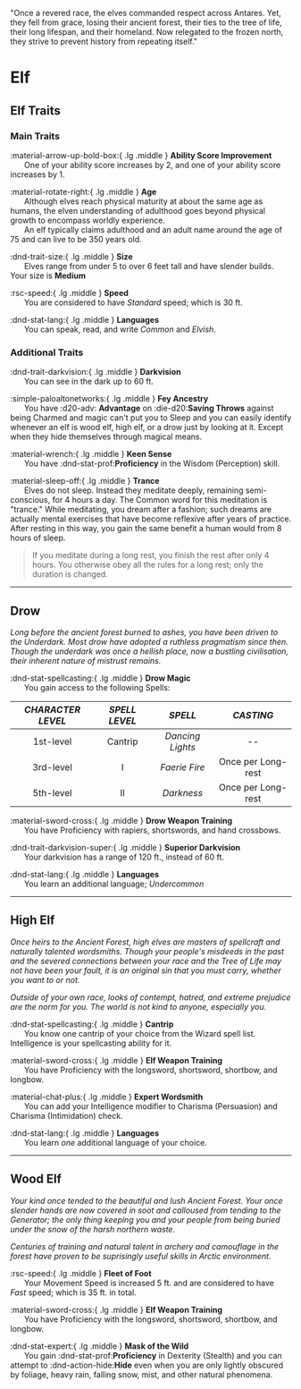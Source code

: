 <p style="text-align: center;">

"Once a revered race, the elves commanded respect across Antares. Yet, they fell from grace, losing their ancient forest, their ties to the tree of life, their long lifespan, and their homeland. Now relegated to the frozen north, they strive to prevent history from repeating itself."

</p>

# Elf

## Elf Traits

### Main Traits

:material-arrow-up-bold-box:{ .lg .middle } **Ability Score Improvement**  
&ensp;&ensp;&ensp; One of your ability score increases by 2, and one of your ability score increases by 1.

:material-rotate-right:{ .lg .middle } **Age**  
&ensp;&ensp;&ensp; Although elves reach physical maturity at about the same age as humans, the elven understanding of adulthood goes beyond physical growth to encompass worldly experience.  
&ensp;&ensp;&ensp; An elf typically claims adulthood and an adult name around the age of 75 and can live to be 350 years old.

:dnd-trait-size:{ .lg .middle }  **Size**  
&ensp;&ensp;&ensp; Elves range from under 5 to over 6 feet tall and have slender builds. Your size is **Medium**

:rsc-speed:{ .lg .middle } **Speed**  
&ensp;&ensp;&ensp; You are considered to have *Standard* speed; which is 30 ft.

:dnd-stat-lang:{ .lg .middle } **Languages**  
&ensp;&ensp;&ensp; You can speak, read, and write *Common* and *Elvish*.

### Additional Traits

:dnd-trait-darkvision:{ .lg .middle } **Darkvision**  
&ensp;&ensp;&ensp; You can see in the dark up to 60 ft.

:simple-paloaltonetworks:{ .lg .middle } **Fey Ancestry**  
&ensp;&ensp;&ensp; You have :d20-adv: **Advantage** on :die-d20:**Saving Throws** against being Charmed and magic can't put you to Sleep and you can easily identify whenever an elf is wood elf, high elf, or a drow just by looking at it. Except when they hide themselves through magical means.

:material-wrench:{ .lg .middle } **Keen Sense**  
&ensp;&ensp;&ensp; You have :dnd-stat-prof:**Proficiency** in the Wisdom (Perception) skill.

:material-sleep-off:{ .lg .middle } **Trance**  
&ensp;&ensp;&ensp; Elves do not sleep. Instead they meditate deeply, remaining semi-conscious, for 4 hours a day. The Common word for this meditation is "trance." While meditating, you dream after a fashion; such dreams are actually mental exercises that have become reflexive after years of practice. After resting in this way, you gain the same benefit a human would from 8 hours of sleep.

> If you meditate during a long rest, you finish the rest after only 4 hours. You otherwise obey all the rules for a long rest; only the duration is changed.

---

## Drow
*Long before the ancient forest burned to ashes, you have been driven to the Underdark. Most drow have adopted a ruthless pragmatism since then. Though the underdark was once a hellish place, now a bustling civilisation, their inherent nature of mistrust remains.*

:dnd-stat-spellcasting:{ .lg .middle } **Drow Magic**  
&ensp;&ensp;&ensp; You gain access to the following Spells:

| ***CHARACTER LEVEL*** |***SPELL LEVEL***|***SPELL***|***CASTING***|
|:---:|:---:|:---:|:---:|
|1st-level| Cantrip | *Dancing Lights* | -- |
|3rd-level| I | *Faerie Fire* | Once per Long-rest |
|5th-level| II | *Darkness* | Once per Long-rest |

:material-sword-cross:{ .lg .middle } **Drow Weapon Training**  
&ensp;&ensp;&ensp; You have Proficiency with rapiers, shortswords, and hand crossbows.

:dnd-trait-darkvision-super:{ .lg .middle } **Superior Darkvision**  
&ensp;&ensp;&ensp; Your darkvision has a range of 120 ft., instead of 60 ft.

:dnd-stat-lang:{ .lg .middle } **Languages**  
&ensp;&ensp;&ensp; You learn an additional language; *Undercommon*

---

## High Elf
*Once heirs to the Ancient Forest, high elves are masters of spellcraft and naturally talented wordsmiths. Though your people's misdeeds in the past and the severed connections between your race and the Tree of Life may not have been your fault, it is an original sin that you must carry, whether you want to or not.*

*Outside of your own race, looks of contempt, hatred, and extreme prejudice are the norm for you. The world is not kind to anyone, especially you.*

:dnd-stat-spellcasting:{ .lg .middle } **Cantrip**  
&ensp;&ensp;&ensp; You know one cantrip of your choice from the Wizard spell list. Intelligence is your spellcasting ability for it.

:material-sword-cross:{ .lg .middle } **Elf Weapon Training**  
&ensp;&ensp;&ensp; You have Proficiency with the longsword, shortsword, shortbow, and longbow.

:material-chat-plus:{ .lg .middle } **Expert Wordsmith**  
&ensp;&ensp;&ensp; You can add your Intelligence modifier to Charisma (Persuasion) and Charisma (Intimidation) check.

:dnd-stat-lang:{ .lg .middle } **Languages**  
&ensp;&ensp;&ensp; You learn *one* additional language of your choice.

---

## Wood Elf
*Your kind once tended to the beautiful and lush Ancient Forest. Your once slender hands are now covered in soot and calloused from tending to the Generator; the only thing keeping you and your people from being buried under the snow of the harsh northern waste.*

*Centuries of training and natural talent in archery and camouflage in the forest have proven to be suprisingly useful skills in Arctic environment.*

:rsc-speed:{ .lg .middle } **Fleet of Foot**  
&ensp;&ensp;&ensp; Your Movement Speed is increased 5 ft. and are considered to have *Fast* speed; which is 35 ft. in total.

:material-sword-cross:{ .lg .middle } **Elf Weapon Training**  
&ensp;&ensp;&ensp; You have Proficiency with the longsword, shortsword, shortbow, and longbow.

:dnd-stat-expert:{ .lg .middle } **Mask of the Wild**  
&ensp;&ensp;&ensp; You gain :dnd-stat-prof:**Proficiency** in Dexterity (Stealth) and you can attempt to :dnd-action-hide:**Hide** even when you are only lightly obscured by foliage, heavy rain, falling snow, mist, and other natural phenomena.
